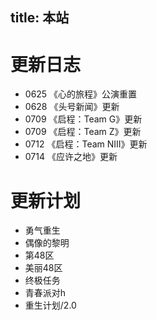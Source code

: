 title: 本站
---
# 更新日志

- 0625 《心的旅程》公演重置
- 0628 《头号新闻》更新
- 0709 《启程：Team G》更新
- 0709 《启程：Team Z》更新
- 0712 《启程：Team NIII》更新
- 0714 《应许之地》更新

# 更新计划

- 勇气重生
- 偶像的黎明
- 第48区
- 美丽48区
- 终极任务
- 青春派对h
- 重生计划/2.0